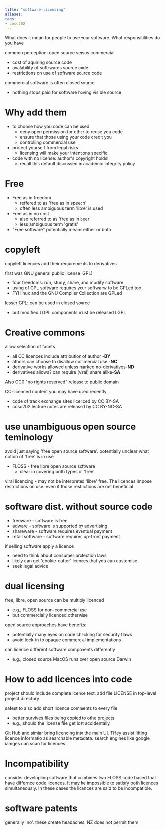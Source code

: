 ```yaml
---
title: "software-licensing"
aliases: 
tags: 
- cosc202
---
```


What does it mean for people to use your software. What responsitilities do you have

common perception: open source versus commercial

- cost of aquiring source code
- avalability of softrwares source code
- restrictions on use of software source code

commercial software is often closed source
- nothing stops paid for software having visible source 

# Why add them
- to choose how you code can be used
	- deny open permission for other to reuse you code
	- ensure that those using your code credit you
	- controlling commercial use
- protect yourself from legal risks
	- licensing will make your intentions specific
- code with no license: author's copyright holds!
	- recall this default discussed in academic integrity policy

# Free
- Free as in freedom
	- reffered to as 'free as in speech'
	- often less ambiguous term 'libre' is used
- Free as in no cost
	- also referred to as 'free as in beer'
	- less ambiguous term 'gratis'
- "Free software" potentially means either or both

# copyleft
copyleft licences add their requirements to derivatives

first was GNU general public license (GPL)
- four freedoms: run, study, share, and modify software
- using of GPL software requires your softwarw to be GPLed too
- FYI linux and the GNU Compiler Collection are GPLed

lesser GPL: can be used in closed source
- but modified LGPL components must be released LGPL

# Creative commons
allow selection of facets
- all CC licences include attribution of author -**BY**
- athors can choose to disallow commercial use -**NC**
- derivative works allowed unless marked no-derivatives-**ND**
- derivatives allows? can require (viral) share alike-**SA**

Also CC0 "no rights reserved" release to public domain

CC-licenced content you may have used recently
- code of track exchange sites licenced by CC BY-SA
- cosc202 lecture notes are released by CC BY-NC-SA

# use unambiguous open source teminology
avoid  just saying 'free open source software'. potentially unclear what notion of 'free' is in use

- FLOSS - free libre open source software
	- clear in covering both types of 'free'

viral licencing - may not be interpreted 'libre' free. The licences impose restrictions on use. even if those restrictions are net beneficial

# software dist. without source code
- freeware - software is free
- adware - software is supported by advertising
- shareware - software requires eventual payment
- retail software - software required up-front payment

if selling software apply a licence
- need to think about consumer protection laws
- likely can get 'cookie-cutter' lcences that you can customise
- seek legal advice

# dual licensing
free, libre, open source can be multiply licenced
- e.g., FLOSS for non-commercial use
- but commercially licenced otherwise

open source approaches have benefits:
- potentially many eyes on code checking for security flaws
- avoid lock-in to opaque commercial implementations

can licence different software components differently
- e.g., closed source MacOS runs over open source Darwin

# How to add licences into code
project should include complete lcence text: add file LICENSE in top-level project directory

safest to also add short licence comments to every file
- better survives files being copied to othe projects
- e.g., should the license file get lost accidentally

Git Hub and simiar bring licencing into the main UI. THey assist lifting licence informatio as searchable metadata. search engines like google iamges can scan for licences

# Incompatibility
consider developiing software that combines two FLOSS code based that have differnce code licences. It may be impossible to satisfy both licences simultaneously. In these cases the licences are said to be incompatible.

# software patents
generally 'no'. these create headaches. NZ does not permit them
